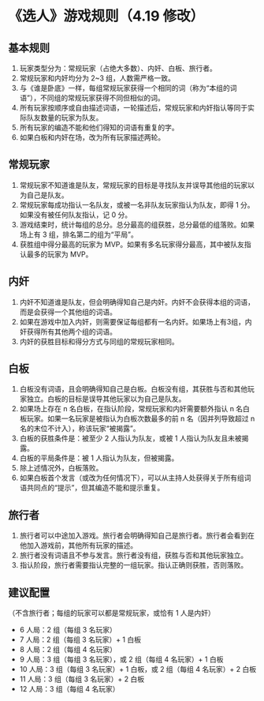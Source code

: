# 《选人》游戏规则（4.19 修改）

## 基本规则

1. 玩家类型分为：常规玩家（占绝大多数）、内奸、白板、旅行者。
2. 常规玩家和内奸均分为 2~3 组，人数需严格一致。
3. 与《谁是卧底》一样，每组常规玩家获得一个相同的词（称为“本组的词语”），不同组的常规玩家获得不同但相似的词。
4. 所有玩家按顺序或自由描述词语，一轮描述后，常规玩家和内奸指认等同于实际队友数量的玩家为队友。
5. 所有玩家的编造不能和他们得知的词语有重复的字。
6. 如果白板和内奸在场，改为所有玩家描述两轮。

## 常规玩家

1. 常规玩家不知道谁是队友，常规玩家的目标是寻找队友并误导其他组的玩家以为自己是队友。
2. 常规玩家每成功指认一名队友，或被一名非队友玩家指认为队友，即得 1 分。如果没有被任何队友指认，记 0 分。
3. 游戏结束时，统计每组的总分。总分最高的组获胜，总分最低的组落败。如果场上有 3 组，排名第二的组为“平局”。
4. 获胜组中得分最高的玩家为 MVP。如果有多名玩家得分最高，其中被队友指认最多的玩家为 MVP。

## 内奸

1. 内奸不知道谁是队友，但会明确得知自己是内奸。内奸不会获得本组的词语，而是会获得一个其他组的词语。
2. 如果在游戏中加入内奸，则需要保证每组都有一名内奸。如果场上有3组，内奸获得所有其他两个组的词语。
3. 内奸的获胜目标和得分方式与同组的常规玩家相同。

## 白板

1. 白板没有词语，且会明确得知自己是白板。白板没有组，其获胜与否和其他玩家独立。白板的目标是误导其他玩家以为自己是队友。
2. 如果场上存在 n 名白板，在指认阶段，常规玩家和内奸需要额外指认 n 名白板玩家。如果一名玩家是被指认为白板次数最多的前 n 名（因并列导致超过 n 名的末位不计入），称该玩家“被揭露”。
3. 白板的获胜条件是：被至少 2 人指认为队友，或被 1 人指认为队友且未被揭露。
4. 白板的平局条件是：被 1 人指认为队友，但被揭露。
5. 除上述情况外，白板落败。
6. 如果白板首个发言（或改为任何情况下），可以从主持人处获得关于所有组词语共同点的“提示”，但其编造不能和提示重复。

## 旅行者

1. 旅行者可以中途加入游戏。旅行者会明确得知自己是旅行者。旅行者会看到在他加入游戏前，其他所有玩家的描述。
2. 旅行者没有词语且不参与发言。旅行者没有组，获胜与否和其他玩家独立。
3. 指认阶段，旅行者需要指认完整的一组玩家。指认正确则获胜，否则落败。

## 建议配置

（不含旅行者；每组的玩家可以都是常规玩家，或恰有 1 人是内奸）

* 6 人局：2 组（每组 3 名玩家）
* 7 人局：2 组（每组 3 名玩家）+ 1 白板
* 8 人局：2 组（每组 4 名玩家）
* 9 人局：3 组（每组 3 名玩家），或 2 组（每组 4 名玩家）+ 1 白板
* 10 人局：3 组（每组 3 名玩家）+ 1 白板，或 2 组（每组 4 名玩家）+ 2 白板
* 11 人局：3 组（每组 3 名玩家）+ 2 白板
* 12 人局：3 组（每组 4 名玩家）
